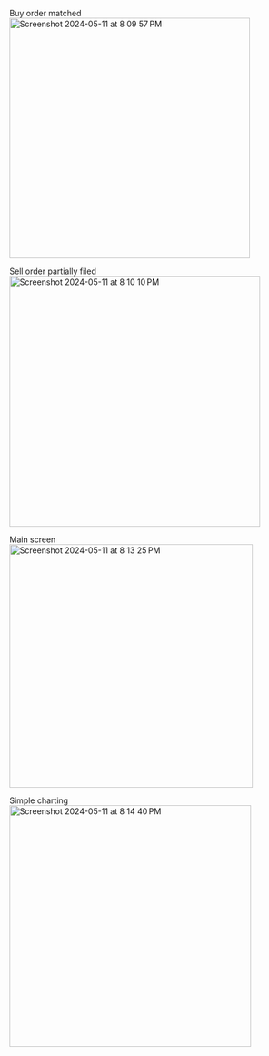 Buy order matched
<img width="423" alt="Screenshot 2024-05-11 at 8 09 57 PM" src="https://github.com/fobass/SOLGRAM_IOS_CLIENT/assets/20865522/dbd808ae-30e5-4b39-a592-d856cb6060ba">





Sell order partially filed 
<img width="441" alt="Screenshot 2024-05-11 at 8 10 10 PM" src="https://github.com/fobass/SOLGRAM_IOS_CLIENT/assets/20865522/babb8bf4-3d6c-4679-98b3-42fa4311366a">

Main screen
<img width="428" alt="Screenshot 2024-05-11 at 8 13 25 PM" src="https://github.com/fobass/SOLGRAM_IOS_CLIENT/assets/20865522/699f4905-a004-493c-bb1d-e6e22189e2b0">





Simple charting
<img width="425" alt="Screenshot 2024-05-11 at 8 14 40 PM" src="https://github.com/fobass/SOLGRAM_IOS_CLIENT/assets/20865522/b1601ea7-6206-406f-9f65-9d58ebbe8ab1">
